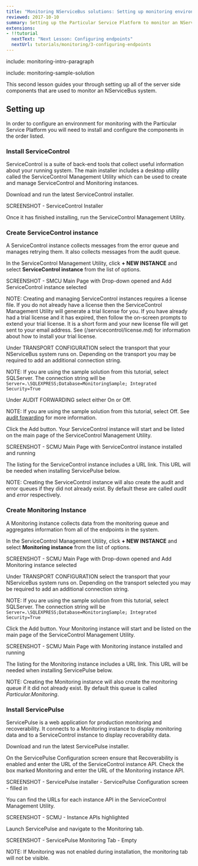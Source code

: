 ```yaml
---
title: "Monitoring NServiceBus solutions: Setting up monitoring environment"
reviewed: 2017-10-10
summary: Setting up the Particular Service Platform to monitor an NServiceBus system.
extensions:
- !!tutorial
  nextText: "Next Lesson: Configuring endpoints"
  nextUrl: tutorials/monitoring/3-configuring-endpoints
---
```


include: monitoring-intro-paragraph

include: monitoring-sample-solution

This second lesson guides your through setting up all of the server side components that are used to monitor an NServiceBus system.


## Setting up

In order to configure an environment for monitoring with the Particular Service Platform you will need to install and configure the components in the order listed.


### Install ServiceControl

ServiceControl is a suite of back-end tools that collect useful information about your running system. The main installer includes a desktop utility called the ServiceControl Management Utility which can be used to create and manage ServiceControl and Monitoring instances.

Download and run the latest ServiceControl installer.

SCREENSHOT - ServiceControl Installer

Once it has finished installing, run the ServiceControl Management Utility.


### Create ServiceControl instance

A ServiceControl instance collects messages from the error queue and manages retrying them. It also collects messages from the audit queue. 

In the ServiceControl Management Utility, click **+ NEW INSTANCE** and select **ServiceControl instance** from the list of options.

SCREENSHOT - SMCU Main Page with Drop-down opened and Add ServiceControl instance selected

NOTE: Creating and managing ServiceControl instances requires a license file. If you do not already have a license then the ServiceControl Management Utility will generate a trial license for you. If you have already had a trial license and it has expired, then follow the on-screen prompts to extend your trial license. It is a short form and your new license file will get sent to your email address. See (/servicecontrol/license.md) for information about how to install your trial license.

Under TRANSPORT CONFIGURATION select the transport that your NServiceBus system runs on. Depending on the transport you may be required to add an additional connection string.

NOTE: If you are using the sample solution from this tutorial, select SQLServer. The connection string will be `Server=.\SQLEXPRESS;Database=MonitoringSample; Integrated Security=True`

Under AUDIT FORWARDING select either On or Off. 

NOTE: If you are using the sample solution from this tutorial, select Off. See [audit fowarding](/servicecontrol/errorlog-auditlog-behavior.md) for more information.

Click the Add button. Your ServiceControl instance will start and be listed on the main page of the ServiceControl Management Utility.

SCREENSHOT - SCMU Main Page with ServiceControl instance installed and running

The listing for the ServiceControl instance includes a URL link. This URL will be needed when installing ServicePulse below.

NOTE: Creating the ServiceControl instance will also create the audit and error queues if they did not already exist. By default these are called _audit_ and _error_ respectively.


### Create Monitoring Instance

A Monitoring instance collects data from the monitoring queue and aggregates information from all of the endpoints in the system.

In the ServiceControl Management Utility, click **+ NEW INSTANCE** and select **Monitoring instance** from the list of options.

SCREENSHOT - SCMU Main Page with Drop-down opened and Add Monitoring instance selected

Under TRANSPORT CONFIGURATION select the transport that your NServiceBus system runs on. Depending on the transport selected you may be required to add an additional connection string.

NOTE: If you are using the sample solution from this tutorial, select SQLServer. The connection string will be `Server=.\SQLEXPRESS;Database=MonitoringSample; Integrated Security=True`

Click the Add button. Your Monitoring instance will start and be listed on the main page of the ServiceControl Management Utility.

SCREENSHOT - SCMU Main Page with Monitoring instance installed and running

The listing for the Monitoring instance includes a URL link. This URL will be needed when installing ServicePulse below.

NOTE: Creating the Monitoring instance will also create the monitoring queue if it did not already exist. By default this queue is called _Particular.Monitoring_. 



### Install ServicePulse

ServicePulse is a web application for production monitoring and recoverability. It connects to a Monitoring instance to display monitoring data and to a ServiceControl instance to display recoverability data.

Download and run the latest ServicePulse installer. 

On the ServicePulse Configuration screen ensure that Recoverability is enabled and enter the URL of the ServiceControl instance API. Check the box marked Monitoring and enter the URL of the Monitoring instance API. 

SCREENSHOT - ServicePulse installer - ServicePulse Configuration screen - filled in

You can find the URLs for each instance API in the ServiceControl Management Utility.

SCREENSHOT - SCMU - Instance APIs highlighted

Launch ServicePulse and navigate to the Monitoring tab.

SCREENSHOT - ServicePulse Monitoring Tab - Empty

NOTE: If Monitoring was not enabled during installation, the monitoring tab will not be visible.

